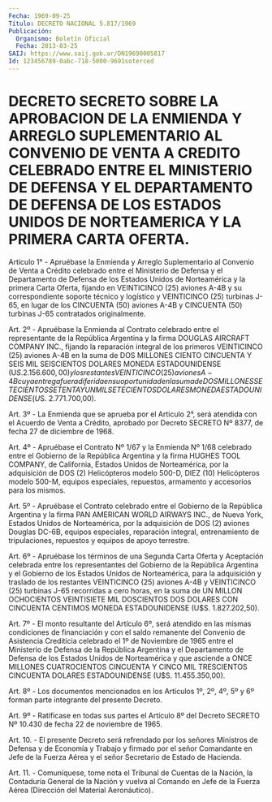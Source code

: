 ```yaml
---
Fecha: 1969-09-25
Título: DECRETO NACIONAL 5.817/1969
Publicación:
  Organismo: Boletín Oficial
  Fecha: 2013-03-25
SAIJ: https://www.saij.gob.ar/DN19690005817
Id: 123456789-0abc-718-5000-9691soterced
---
```

# DECRETO SECRETO SOBRE LA APROBACION DE LA ENMIENDA Y ARREGLO SUPLEMENTARIO AL CONVENIO DE VENTA A CREDITO CELEBRADO ENTRE EL MINISTERIO DE DEFENSA Y EL DEPARTAMENTO DE DEFENSA DE LOS ESTADOS UNIDOS DE NORTEAMERICA Y LA PRIMERA CARTA OFERTA.

<a id="1"></a>
Artículo 1° - Apruébase la Enmienda y Arreglo Suplementario al Convenio de Venta a Crédito celebrado entre el Ministerio de Defensa y el Departamento de Defensa de los Estados Unidos de Norteamérica y la primera Carta Oferta, fijando en VEINTICINCO (25) aviones A-4B y su correspondiente soporte técnico y logístico y VEINTICINCO (25) turbinas J-65, en lugar de los CINCUENTA (50) aviones A-4B y CINCUENTA (50) turbinas J-65 contratados originalmente.

<a id="2"></a>
Art. 2º - Apruébase la Enmienda al Contrato celebrado entre el representante de la República Argentina y la firma DOUGLAS AIRCRAFT COMPANY INC., fijando la reparación integral de los primeros VEINTICINCO (25) aviones A-4B en la suma de DOS MILLONES CIENTO CINCUENTA Y SEIS MIL SEISCIENTOS DOLARES MONEDA ESTADOUNIDENSE (U$S. 2.156.600,00) y los restantes VEINTICINCO (25) aviones A-4B cuya entrega fuera diferida en su oportunidad en la suma de DOS MILLONES SETECIENTOS SETENTA Y UN MIL SETECIENTOS DOLARES MONEDA ESTADOUNIDENSE (U$S. 2.771.700,00).

<a id="3"></a>
Art. 3º - La Enmienda que se aprueba por el Articulo 2°, será atendida con el Acuerdo de Venta a Crédito, aprobado por Decreto SECRETO Nº 8377, de fecha 27 de diciembre de 1968.

<a id="4"></a>
Art. 4º - Apruébase el Contrato Nº 1/67 y la Enmienda Nº 1/68 celebrado entre el Gobierno de la República Argentina y la firma HUGHES TOOL COMPANY, de California, Estados Unidos de Norteamérica, por la adquisición de DOS (2) Helicópteros modelo 500-D, DIEZ (10) Helicópteros modelo 500-M, equipos especiales, repuestos, armamento y accesorios para los mismos.

<a id="5"></a>
Art. 5º - Apruébase el Contrato celebrado entre el Gobierno de la República Argentina y la firma PAN AMERICAN WORLD AIRWAYS INC., de Nueva York, Estados Unidos de Norteamérica, por la adquisición de DOS (2) aviones Douglas DC-6B, equipos especiales, reparación integral, entrenamiento de tripulaciones, repuestos y equipos de apoyo terrestre.

<a id="6"></a>
Art. 6º - Apruébase los términos de una Segunda Carta Oferta y Aceptación celebrada entre los representantes del Gobierno de la República Argentina y el Gobierno de los Estados Unidos de Norteamérica, para la adquisición y traslado de los restantes VEINTICINCO (25) aviones A-4B y VEINTICINCO (25) turbinas J-65 recorridas a cero horas, en la suma de UN MILLON OCHOCIENTOS VEINTISIETE MIL DOSCIENTOS DOS DOLARES CON CINCUENTA CENTIMOS MONEDA ESTADOUNIDENSE (U$S. 1.827.202,50).

<a id="7"></a>
Art. 7º - El monto resultante del Artículo 6º, será atendido en las mismas condiciones de financiación y con el saldo remanente del Convenio de Asistencia Crediticia celebrado el 1º de Noviembre de 1965 entre el Ministerio de Defensa de la República Argentina y el Departamento de Defensa de los Estados Unidos de Norteamérica y que asciende a ONCE MILLONES CUATROCIENTOS CINCUENTA Y CINCO MIL TRESCIENTOS CINCUENTA DOLARES ESTADOUNIDENSE (U$S. 11.455.350,00).

<a id="8"></a>
Art. 8º - Los documentos mencionados en los Artículos 1º, 2º, 4º, 5º y 6º forman parte integrante del presente Decreto.

<a id="9"></a>
Art. 9º - Ratificase en todas sus partes el Artículo 8º del Decreto SECRETO Nº 10.430 de fecha 22 de noviembre de 1965.

<a id="10"></a>
Art. 10. - El presente Decreto será refrendado por los señores Ministros de Defensa y de Economía y Trabajo y firmado por el señor Comandante en Jefe de la Fuerza Aérea y el señor Secretario de Estado de Hacienda.

<a id="11"></a>
Art. 11. - Comuníquese, tome nota el Tribunal de Cuentas de la Nación, la Contaduría General de la Nación y vuelva al Comando en Jefe de la Fuerza Aérea (Dirección del Material Aeronáutico).